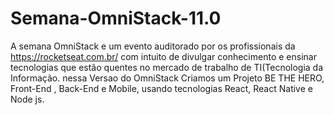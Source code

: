 # Semana-OmniStack-11.0
A semana OmniStack e um evento auditorado por os profissionais da https://rocketseat.com.br/  com intuito de divulgar conhecimento e ensinar tecnologias que estão quentes no mercado de trabalho de TI(Tecnologia da Informação. nessa Versao do OmniStack Criamos um Projeto BE THE HERO, Front-End , Back-End e Mobile, usando tecnologias React, React Native e Node js.
